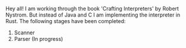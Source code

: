 Hey all! I am working through the book 'Crafting Interpreters' by Robert Nystrom. But instead of Java and C I am implementing the interpreter in Rust. The following stages have been completed:
1. Scanner
2. Parser (In progress)
